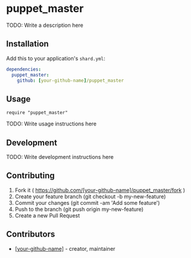 # puppet_master

TODO: Write a description here

## Installation

Add this to your application's `shard.yml`:

```yaml
dependencies:
  puppet_master:
    github: [your-github-name]/puppet_master
```

## Usage

```crystal
require "puppet_master"
```

TODO: Write usage instructions here

## Development

TODO: Write development instructions here

## Contributing

1. Fork it ( https://github.com/[your-github-name]/puppet_master/fork )
2. Create your feature branch (git checkout -b my-new-feature)
3. Commit your changes (git commit -am 'Add some feature')
4. Push to the branch (git push origin my-new-feature)
5. Create a new Pull Request

## Contributors

- [[your-github-name]](https://github.com/[your-github-name])  - creator, maintainer
